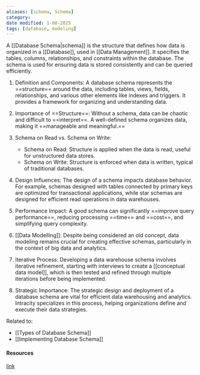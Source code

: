 ```yaml
---
aliases: [schema, Schema]
category:
date modified: 1-08-2025
tags: [database, modeling]
---
```

A [[Database Schema|schema]] is the structure that defines how data is organized in a [[Database]], used in [[Data Management]]. It specifies the tables, columns, relationships, and constraints within the database. The schema is used for ensuring data is stored consistently and can be queried efficiently.

1. Definition and Components: A database schema represents the ==structure== around the data, including tables, views, fields, relationships, and various other elements like indexes and triggers. It provides a framework for organizing and understanding data.

2. Importance of ==Structure==: Without a schema, data can be chaotic and difficult to ==interpret==. A well-defined schema organizes data, making it ==manageable and meaningful.==

3. Schema on Read vs. Schema on Write: 
   - Schema on Read: Structure is applied when the data is read, useful for unstructured data stores.
   - Schema on Write: Structure is enforced when data is written, typical of traditional databases.

1. Design Influences: The design of a schema impacts database behavior. For example, schemas designed with tables connected by primary keys are optimized for transactional applications, while star schemas are designed for efficient read operations in data warehouses.

2. Performance Impact: A good schema can significantly ==improve query performance==, reducing processing ==time== and ==cost==, and simplifying query complexity.

3. [[Data Modelling]]: Despite being considered an old concept, data modeling remains crucial for creating effective schemas, particularly in the context of big data and analytics.

4. Iterative Process: Developing a data warehouse schema involves iterative refinement, starting with interviews to create a [[conceptual data model]], which is then tested and refined through multiple iterations before being implemented.

5. Strategic Importance: The strategic design and deployment of a database schema are vital for efficient data warehousing and analytics. Intracity specializes in this process, helping organizations define and execute their data strategies.

Related to: 
- [[Types of Database Schema]]
- [[Implementing Database Schema]]

#### Resources
[link](https://www.youtube.com/watch?v=3BZz8R7mqu0)